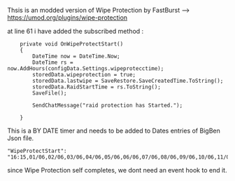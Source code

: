 Thsis is an modded version of Wipe Protection by FastBurst --> https://umod.org/plugins/wipe-protection

at line 61 i have added the subscribed method :

        private void OnWipeProtectStart()
        {
            DateTime now = DateTime.Now;
            DateTime rs = now.AddHours(configData.Settings.wipeprotecctime);
            storedData.wipeprotection = true;
            storedData.lastwipe = SaveRestore.SaveCreatedTime.ToString();
            storedData.RaidStartTime = rs.ToString();
            SaveFile();

            SendChatMessage("raid protection has Started.");

        }

This is a BY DATE timer and needs to be added to Dates entries of BigBen Json file.

    "WipeProtectStart": "16:15,01/06,02/06,03/06,04/06,05/06,06/06,07/06,08/06,09/06,10/06,11/06,12/06"


since Wipe Protection self completes, we dont need an event hook to end it.
